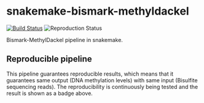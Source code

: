 # snakemake-bismark-methyldackel

[![Build Status](https://travis-ci.org/dohlee/snakemake-bismark-methyldackel.svg?branch=master)](https://travis-ci.org/dohlee/snakemake-bismark-methyldackel)
![Reproduction Status](https://img.shields.io/endpoint.svg?url=https://gist.githubusercontent.com/dohlee/39755d8246a88cea530fa72706397478/raw/bismark-methyldackel.json)

Bismark-MethylDackel pipeline in snakemake.

## Reproducible pipeline

This pipeline guarantees reproducible results, which means that it guarantees same output (DNA methylation levels) with same input (Bisulfite sequencing reads). The reproducibility is continuously being tested and the result is shown as a badge above.

